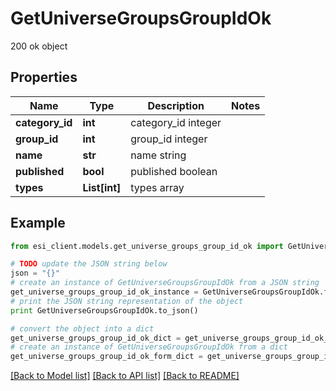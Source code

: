 # GetUniverseGroupsGroupIdOk

200 ok object

## Properties

Name | Type | Description | Notes
------------ | ------------- | ------------- | -------------
**category_id** | **int** | category_id integer | 
**group_id** | **int** | group_id integer | 
**name** | **str** | name string | 
**published** | **bool** | published boolean | 
**types** | **List[int]** | types array | 

## Example

```python
from esi_client.models.get_universe_groups_group_id_ok import GetUniverseGroupsGroupIdOk

# TODO update the JSON string below
json = "{}"
# create an instance of GetUniverseGroupsGroupIdOk from a JSON string
get_universe_groups_group_id_ok_instance = GetUniverseGroupsGroupIdOk.from_json(json)
# print the JSON string representation of the object
print GetUniverseGroupsGroupIdOk.to_json()

# convert the object into a dict
get_universe_groups_group_id_ok_dict = get_universe_groups_group_id_ok_instance.to_dict()
# create an instance of GetUniverseGroupsGroupIdOk from a dict
get_universe_groups_group_id_ok_form_dict = get_universe_groups_group_id_ok.from_dict(get_universe_groups_group_id_ok_dict)
```
[[Back to Model list]](../README.md#documentation-for-models) [[Back to API list]](../README.md#documentation-for-api-endpoints) [[Back to README]](../README.md)


